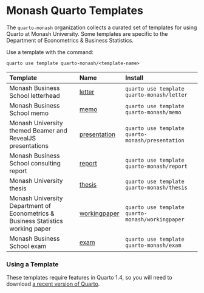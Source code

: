 

# Monash Quarto Templates

The `quarto-monash` organization collects a curated set of templates for using Quarto at Monash University. Some templates are specific to the Department of Econometrics & Business Statistics.

Use a template with the command:

`quarto use template quarto-monash/<template-name>`

| Template | Name | Install |
|:---|:---|:---|
| Monash Business School letterhead | [letter](https://github.com/quarto-monash/letter) | `quarto use template quarto-monash/letter` |
| Monash Business School memo | [memo](https://github.com/quarto-monash/memo) | `quarto use template quarto-monash/memo` |
| Monash University themed Beamer and RevealJS presentations | [presentation](https://github.com/quarto-monash/presentation) | `quarto use template quarto-monash/presentation` |
| Monash Business School consulting report | [report](https://github.com/quarto-monash/report) | `quarto use template quarto-monash/report` |
| Monash University thesis | [thesis](https://github.com/quarto-monash/thesis) | `quarto use template quarto-monash/thesis` |
| Monash University Department of Econometrics & Business Statistics working paper | [workingpaper](https://github.com/quarto-monash/workingpaper) | `quarto use template quarto-monash/workingpaper` |
| Monash Business School exam | [exam](https://github.com/quarto-monash/exam) | `quarto use template quarto-monash/exam` |

### Using a Template

These templates require features in Quarto 1.4, so you will need to download [a recent version of Quarto](https://quarto.org/docs/download/).
